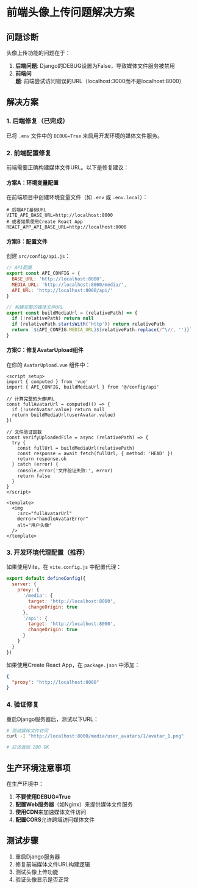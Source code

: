 # 前端头像上传问题解决方案

## 问题诊断

头像上传功能的问题在于：

1. **后端问题**: Django的DEBUG设置为False，导致媒体文件服务被禁用
2. **前端问题**: 前端尝试访问错误的URL（localhost:3000而不是localhost:8000）

## 解决方案

### 1. 后端修复（已完成）

已将 `.env` 文件中的 `DEBUG=True` 来启用开发环境的媒体文件服务。

### 2. 前端配置修复

前端需要正确构建媒体文件URL。以下是修复建议：

#### 方案A：环境变量配置

在前端项目中创建环境变量文件（如 `.env` 或 `.env.local`）：

```env
# 后端API基础URL
VITE_API_BASE_URL=http://localhost:8000
# 或者如果使用Create React App
REACT_APP_API_BASE_URL=http://localhost:8000
```

#### 方案B：配置文件

创建 `src/config/api.js`：

```javascript
// API配置
export const API_CONFIG = {
  BASE_URL: 'http://localhost:8000',
  MEDIA_URL: 'http://localhost:8000/media/',
  API_URL: 'http://localhost:8000/api/'
}

// 构建完整的媒体文件URL
export const buildMediaUrl = (relativePath) => {
  if (!relativePath) return null
  if (relativePath.startsWith('http')) return relativePath
  return `${API_CONFIG.MEDIA_URL}${relativePath.replace(/^\//, '')}`
}
```

#### 方案C：修复AvatarUpload组件

在你的 `AvatarUpload.vue` 组件中：

```vue
<script setup>
import { computed } from 'vue'
import { API_CONFIG, buildMediaUrl } from '@/config/api'

// 计算完整的头像URL
const fullAvatarUrl = computed(() => {
  if (!userAvatar.value) return null
  return buildMediaUrl(userAvatar.value)
})

// 文件验证函数
const verifyUploadedFile = async (relativePath) => {
  try {
    const fullUrl = buildMediaUrl(relativePath)
    const response = await fetch(fullUrl, { method: 'HEAD' })
    return response.ok
  } catch (error) {
    console.error('文件验证失败:', error)
    return false
  }
}
</script>

<template>
  <img 
    :src="fullAvatarUrl" 
    @error="handleAvatarError"
    alt="用户头像"
  />
</template>
```

### 3. 开发环境代理配置（推荐）

如果使用Vite，在 `vite.config.js` 中配置代理：

```javascript
export default defineConfig({
  server: {
    proxy: {
      '/media': {
        target: 'http://localhost:8000',
        changeOrigin: true
      },
      '/api': {
        target: 'http://localhost:8000',
        changeOrigin: true
      }
    }
  }
})
```

如果使用Create React App，在 `package.json` 中添加：

```json
{
  "proxy": "http://localhost:8000"
}
```

### 4. 验证修复

重启Django服务器后，测试以下URL：

```bash
# 测试媒体文件访问
curl -I "http://localhost:8000/media/user_avatars/1/avatar_1.png"

# 应该返回 200 OK
```

## 生产环境注意事项

在生产环境中：

1. **不要使用DEBUG=True**
2. **配置Web服务器**（如Nginx）来提供媒体文件服务
3. **使用CDN**来加速媒体文件访问
4. **配置CORS**允许跨域访问媒体文件

## 测试步骤

1. 重启Django服务器
2. 修复前端媒体文件URL构建逻辑
3. 测试头像上传功能
4. 验证头像显示是否正常
